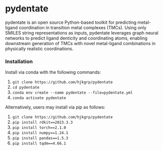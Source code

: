 # pydentate
pydentate is an open source Python-based toolkit for predicting metal-ligand coordination in transition metal complexes (TMCs). Using only SMILES string representations as inputs, pydentate leverages graph neural networks to predict ligand denticity and coordinating atoms, enabling downstream generation of TMCs with novel metal-ligand combinations in physically realistic coordinations.

### Installation
Install via conda with the following commands:
1. `git clone https://github.com/hjkgrp/pydentate`
2. `cd pydentate`
3. `conda env create --name pydentate --file=pydentate.yml`
4. `conda activate pydentate`

Alternatively, users may install via pip as follows:
1. `git clone https://github.com/hjkgrp/pydentate`
2. `pip install rdkit==2023.3.3`
3. `pip install torch==2.1.0`
4. `pip install numpy==1.24.1`
5. `pip install pandas==1.5.3`
6. `pip install tqdm==4.66.1`
